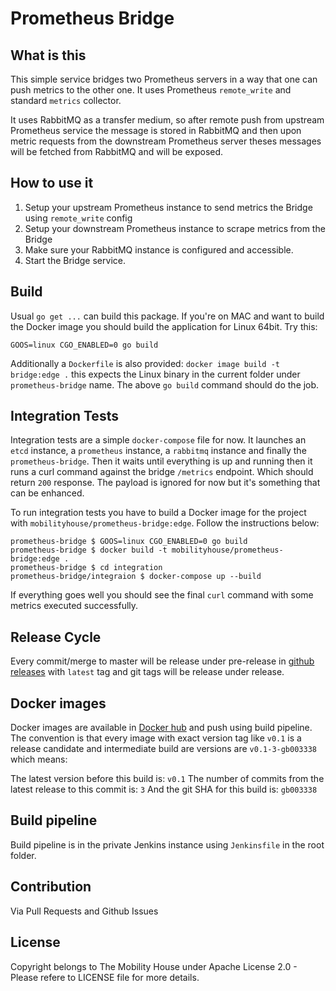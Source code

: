 Prometheus Bridge
=================

What is this
-------------

This simple service bridges two Prometheus servers in a way that one can push metrics to the other one. It uses Prometheus `remote_write` and standard `metrics` collector.

It uses RabbitMQ as a transfer medium, so after remote push from upstream Prometheus service the message is stored in RabbitMQ and then upon metric requests from the downstream Prometheus server theses messages will be fetched from RabbitMQ and will be exposed.

How to use it
-------------
1. Setup your upstream Prometheus instance to send metrics the Bridge using `remote_write` config
2. Setup your downstream Prometheus instance to scrape metrics from the Bridge
3. Make sure your RabbitMQ instance is configured and accessible.
4. Start the Bridge service.

Build
-----

Usual `go get ...` can build this package. 
If you're on MAC and want to build the Docker image you should build the application for Linux 64bit. Try this:

`GOOS=linux CGO_ENABLED=0 go build`

Additionally a `Dockerfile` is also provided: `docker image build -t bridge:edge .` this expects the Linux binary in the current folder under `prometheus-bridge` name. The above `go build` command should do the job.


Integration Tests
-----------------

Integration tests are a simple `docker-compose` file for now. It launches an `etcd` instance, a `prometheus` instance, a `rabbitmq` instance and finally the `prometheus-bridge`. Then it waits until everything is up and running then it runs a curl command against the bridge `/metrics` endpoint. Which should return `200` response. The payload is ignored for now but it's something that can be enhanced.

To run integration tests you have to build a Docker image for the project with `mobilityhouse/prometheus-bridge:edge`. Follow the instructions below:

```
prometheus-bridge $ GOOS=linux CGO_ENABLED=0 go build
prometheus-bridge $ docker build -t mobilityhouse/prometheus-bridge:edge .
prometheus-bridge $ cd integration
prometheus-bridge/integraion $ docker-compose up --build
```

If everything goes well you should see the final `curl` command with some metrics executed successfully.

Release Cycle
-------------

Every commit/merge to master will be release under pre-release in [github releases](https://github.com/mobilityhouse/prometheus-bridge/releases) with `latest` tag and git tags will be release under release.

Docker images
-------------

Docker images are available in [Docker hub](https://hub.docker.com/r/mobilityhouse/prometheus-bridge/) and push using build pipeline. The convention is that every image with exact version tag like `v0.1` is a release candidate and intermediate build are versions are `v0.1-3-gb003338` which means:

The latest version before this build is: `v0.1`
The number of commits from the latest release to this commit is: `3`
And the git SHA for this build is: `gb003338`

Build pipeline
--------------

Build pipeline is in the private Jenkins instance using `Jenkinsfile` in the root folder.

Contribution
------------

Via Pull Requests and Github Issues

License
-------

Copyright belongs to The Mobility House under Apache License 2.0 - Please refere to LICENSE file for more details.
